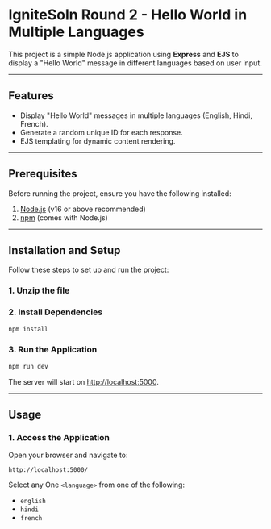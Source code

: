 # IgniteSoln Round 2 - Hello World in Multiple Languages

This project is a simple Node.js application using **Express** and **EJS** to display a "Hello World" message in different languages based on user input.

---

## Features

- Display "Hello World" messages in multiple languages (English, Hindi, French).
- Generate a random unique ID for each response.
- EJS templating for dynamic content rendering.

---

## Prerequisites

Before running the project, ensure you have the following installed:

1. [Node.js](https://nodejs.org/) (v16 or above recommended)
2. [npm](https://www.npmjs.com/) (comes with Node.js)

---

## Installation and Setup

Follow these steps to set up and run the project:

### 1. Unzip the file

### 2. Install Dependencies

```bash
npm install
```

### 3. Run the Application

```bash
npm run dev
```

The server will start on [http://localhost:5000](http://localhost:5000).

---

## Usage

### 1. Access the Application

Open your browser and navigate to:

```plaintext
http://localhost:5000/
```

Select any One `<language>` from one of the following:

- `english`
- `hindi`
- `french`
